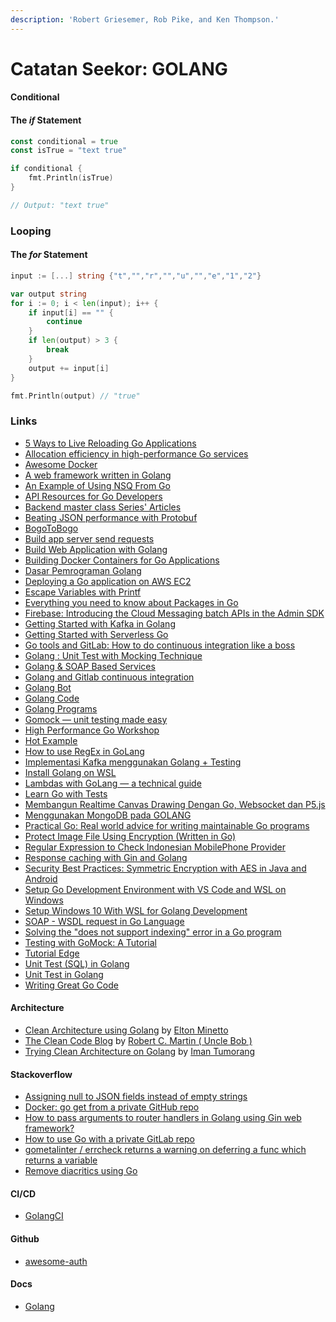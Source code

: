 ```yaml
---
description: 'Robert Griesemer, Rob Pike, and Ken Thompson.'
---
```


# Catatan Seekor: GOLANG

#### Conditional

#### The _if_ Statement

```go
const conditional = true
const isTrue = "text true"

if conditional {
	fmt.Println(isTrue)
}

// Output: "text true"
```

### Looping

#### The _for_ Statement

```go
input := [...] string {"t","","r","","u","","e","1","2"}

var output string
for i := 0; i < len(input); i++ {
	if input[i] == "" {
		continue
	}
	if len(output) > 3 {
		break
	}
	output += input[i]
}

fmt.Println(output) // "true"
```

### Links

* [5 Ways to Live Reloading Go Applications](https://techinscribed.com/5-ways-to-live-reloading-go-applications/)
* [Allocation efficiency in high-performance Go services](https://segment.com/blog/allocation-efficiency-in-high-performance-go-services/)
* [Awesome Docker](https://awesome-docker.netlify.app/)
* [A web framework written in Golang](https://golangexample.com/a-web-framework-written-in-golang/)
* [An Example of Using NSQ From Go](http://tleyden.github.io/blog/2014/11/12/an-example-of-using-nsq-from-go/)
* [API Resources for Go Developers](https://www.moesif.com/blog/api-guide/development/api-resources-for-go-developers/)
* [Backend master class Series' Articles](https://dev.to/techschoolguru/series/7172)
* [Beating JSON performance with Protobuf](https://auth0.com/blog/beating-json-performance-with-protobuf/)
* [BogoToBogo](https://www.bogotobogo.com/GoLang/GoLang_HelloWorld.php)
* [Build app server send requests](https://firebase.google.com/docs/cloud-messaging/send-message)
* [Build Web Application with Golang](https://astaxie.gitbooks.io/build-web-application-with-golang/en/)
* [Building Docker Containers for Go Applications](https://www.callicoder.com/docker-golang-image-container-example/)
* [Dasar Pemrograman Golang](https://dasarpemrogramangolang.novalagung.com/)
* [Deploying a Go application on AWS EC2](https://hackernoon.com/deploying-a-go-application-on-aws-ec2-76390c09c2c5)
* [Escape Variables with Printf](https://stackoverflow.com/questions/35681595/escape-variables-with-printf)
* [Everything you need to know about Packages in Go](https://medium.com/rungo/everything-you-need-to-know-about-packages-in-go-b8bac62b74cc)
* [Firebase: Introducing the Cloud Messaging batch APIs in the Admin SDK](https://hiranya911.medium.com/firebase-introducing-the-cloud-messaging-batch-apis-in-the-admin-sdk-2a3443c412d3)
* [Getting Started with Kafka in Golang](https://medium.com/@yusufs/getting-started-with-kafka-in-golang-14ccab5fa26)
* [Getting Started with Serverless Go](https://dev.to/yos/getting-started-with-serverless-go--1lff)
* [Go tools and GitLab: How to do continuous integration like a boss](https://about.gitlab.com/blog/2017/11/27/go-tools-and-gitlab-how-to-do-continuous-integration-like-a-boss/)
* [Golang : Unit Test with Mocking Technique](https://budimanokky93.medium.com/golang-unit-test-mocking-technique-4d9225d1dc76)
* [Golang & SOAP Based Services](https://levelup.gitconnected.com/golang-soap-based-services-ccc4b3e3ee2e)
* [Golang and Gitlab continuous integration](https://stackoverflow.com/questions/57115037/golang-and-gitlab-continuous-integration)
* [Golang Bot](https://golangbot.com/)
* [Golang Code](https://golangcode.com/)
* [Golang Programs](https://www.golangprograms.com)
* [Gomock — unit testing made easy](https://medium.com/@duythhuynh/gomock-unit-testing-made-easy-b59a0e947ba7)
* [High Performance Go Workshop](https://dave.cheney.net/high-performance-go-workshop/dotgo-paris.html)
* [Hot Example](https://golang.hotexamples.com/)
* [How to use RegEx in GoLang](https://www.educative.io/edpresso/how-to-use-regex-in-golang)
* [Implementasi Kafka menggunakan Golang + Testing](https://medium.com/easyread/implementasi-kafka-menggunakan-golang-testing-db183e0b3c29)
* [Install Golang on WSL](https://sal.as/post/install-golan-on-wsl/)
* [Lambdas with GoLang — a technical guide](https://cloudnative.ly/lambdas-with-golang-a-technical-guide-6f381284897b)
* [Learn Go with Tests](https://quii.gitbook.io/learn-go-with-tests/)
* [Membangun Realtime Canvas Drawing Dengan Go, Websocket dan P5.js](https://medium.com/@wuriyantomusobar/membangun-realtime-canvas-drawing-dengan-go-websocket-dan-p5-js-672c799d3044)
* [Menggunakan MongoDB pada GOLANG](https://medium.com/programmer-geek/menggunakan-mysql-pada-golang-27f3148d0c66?source=your_stories_page---------------------------)
* [Practical Go: Real world advice for writing maintainable Go programs](https://dave.cheney.net/practical-go/presentations/qcon-china.html)
* [Protect Image File Using Encryption \(Written in Go\)](https://medium.com/swlh/protect-image-file-using-encryption-written-in-go-7d016c5a4719)
* [Regular Expression to Check Indonesian MobilePhone Provider](https://edwin.baculsoft.com/2014/08/regular-expression-to-check-indonesian-mobilephone-provider/)
* [Response caching with Gin and Golang](https://www.saturnfive.io/blog/response-caching-with-gin-and-golang)
* [Security Best Practices: Symmetric Encryption with AES in Java and Android](https://proandroiddev.com/security-best-practices-symmetric-encryption-with-aes-in-java-7616beaaade9)
* [Setup Go Development Environment with VS Code and WSL on Windows](https://medium.com/@betakuang/setup-go-development-environment-with-vs-code-and-wsl-on-windows-62bd4625c6a7)
* [Setup Windows 10 With WSL for Golang Development](https://medium.com/swlh/setup-windows-10-with-wsl-for-golang-development-a284c279d885)
* [SOAP - WSDL request in Go Language](https://medium.com/eaciit-engineering/soap-wsdl-request-in-go-language-3861cfb5949e)
* [Solving the "does not support indexing" error in a Go program](https://flaviocopes.com/golang-does-not-support-indexing/)
* [Testing with GoMock: A Tutorial](https://blog.codecentric.de/en/2017/08/gomock-tutorial/)
* [Tutorial Edge](https://tutorialedge.net/course/golang/)
* [Unit Test \(SQL\) in Golang](https://medium.com/easyread/unit-test-sql-in-golang-5af19075e68e)
* [Unit Test in Golang](https://medium.com/tunaiku-tech/unit-test-in-golang-57a2a896d90d)
* [Writing Great Go Code](https://scene-si.org/2018/07/24/writing-great-go-code/)

#### Architecture

* [Clean Architecture using Golang](https://dev.to/eminetto/clean-architecture-using-golang-5791) by [Elton Minetto](https://github.com/eminetto)
* [The Clean Code Blog](https://blog.cleancoder.com/uncle-bob/2012/08/13/the-clean-architecture.html) by [Robert C. Martin \( Uncle Bob \)](https://github.com/unclebob)
* [Trying Clean Architecture on Golang](https://hackernoon.com/golang-clean-archithecture-efd6d7c43047) by [Iman Tumorang](https://github.com/bxcodec)

#### Stackoverflow

* [Assigning null to JSON fields instead of empty strings](https://stackoverflow.com/questions/31048557/assigning-null-to-json-fields-instead-of-empty-strings)
* [Docker: go get from a private GitHub repo](https://stackoverflow.com/questions/26161541/docker-go-get-from-a-private-github-repo)
* [How to pass arguments to router handlers in Golang using Gin web framework?](https://stackoverflow.com/questions/34046194/how-to-pass-arguments-to-router-handlers-in-golang-using-gin-web-framework)
* [How to use Go with a private GitLab repo](https://stackoverflow.com/questions/29707689/how-to-use-go-with-a-private-gitlab-repo)
* [gometalinter / errcheck returns a warning on deferring a func which returns a variable](https://stackoverflow.com/questions/40397781/gometalinter-errcheck-returns-a-warning-on-deferring-a-func-which-returns-a-va)
* [Remove diacritics using Go](https://stackoverflow.com/questions/26722450/remove-diacritics-using-go)

#### CI/CD

* [GolangCI](https://golangci.com/)

#### Github

* [awesome-auth](https://github.com/casbin/awesome-auth)

#### Docs

* [Golang](https://golang.org/doc/)

